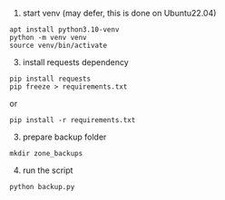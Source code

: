 1. start venv (may defer, this is done on Ubuntu22.04)
```
apt install python3.10-venv
python -m venv venv
source venv/bin/activate
```

3. install requests dependency
```
pip install requests
pip freeze > requirements.txt
```

or
```
pip install -r requirements.txt
```

3. prepare backup folder
```
mkdir zone_backups
```

4. run the script
```
python backup.py
```
